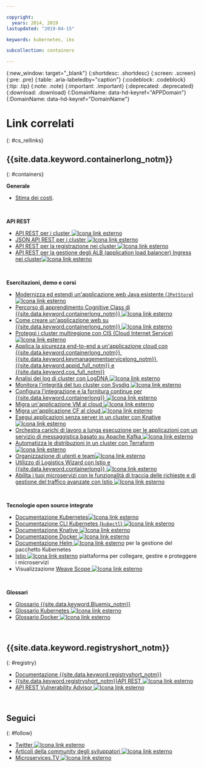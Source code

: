 ```yaml
---

copyright:
  years: 2014, 2019
lastupdated: "2019-04-15"

keywords: kubernetes, iks

subcollection: containers

---
```


{:new_window: target="_blank"}
{:shortdesc: .shortdesc}
{:screen: .screen}
{:pre: .pre}
{:table: .aria-labeledby="caption"}
{:codeblock: .codeblock}
{:tip: .tip}
{:note: .note}
{:important: .important}
{:deprecated: .deprecated}
{:download: .download}
{:DomainName: data-hd-keyref="APPDomain"}
{:DomainName: data-hd-keyref="DomainName"}




# Link correlati
{: #cs_rellinks}

## {{site.data.keyword.containerlong_notm}}
{: #containers}

**Generale**

- [Stima dei costi](/docs/billing-usage?topic=billing-usage-cost#cost).

<br />


**API REST**

- [API REST per i cluster ![Icona link esterno](../icons/launch-glyph.svg "Icona link esterno")](https://containers.cloud.ibm.com/swagger-api/)
- [JSON API REST per i cluster ![Icona link esterno](../icons/launch-glyph.svg "Icona link esterno")](https://containers.cloud.ibm.com/swagger-api/swagger.json)
- [API REST per la registrazione nei cluster ![Icona link esterno](../icons/launch-glyph.svg "Icona link esterno")](https://containers.cloud.ibm.com/swagger-logging/)
- [API REST per la gestione degli ALB (application load balancer) Ingress nei cluster![Icona link esterno](../icons/launch-glyph.svg "Icona link esterno")](https://containers.cloud.ibm.com/swagger-alb-api/)

<br />


**Esercitazioni, demo e corsi**

- [Modernizza ed estendi un'applicazione web Java esistente (`JPetStore`) ![Icona link esterno](../icons/launch-glyph.svg "Icona link esterno")](https://github.com/IBM-Cloud/jpetstore-kubernetes)
- [Percorso di apprendimento Cognitive Class di {{site.data.keyword.containerlong_notm}} ![Icona link esterno](../icons/launch-glyph.svg "Icona link esterno")](https://cognitiveclass.ai/learn/containers-k8s-and-istio-on-ibm-cloud/)
- [Come creare un'applicazione web su {{site.data.keyword.containerlong_notm}} ![Icona link esterno](../icons/launch-glyph.svg "Icona link esterno")](/docs/tutorials?topic=solution-tutorials-scalable-webapp-kubernetes#scalable-webapp-kubernetes)
- [Proteggi i cluster multiregione con CIS (Cloud Internet Service)![Icona link esterno](../icons/launch-glyph.svg "Icona link esterno")](/docs/tutorials?topic=solution-tutorials-multi-region-k8s-cis#multi-region-k8s-cis)
- [Applica la sicurezza end-to-end a un'applicazione cloud con {{site.data.keyword.containerlong_notm}}, {{site.data.keyword.keymanagementservicelong_notm}}, {{site.data.keyword.appid_full_notm}} e {{site.data.keyword.cos_full_notm}}](/docs/tutorials?topic=solution-tutorials-cloud-e2e-security#cloud-e2e-security)
- [Analisi dei log di cluster con LogDNA ![Icona link esterno](../icons/launch-glyph.svg "Icona link esterno")](/docs/services/Log-Analysis-with-LogDNA?topic=LogDNA-kube#kube)
- [Monitora l'integrità del tuo cluster con Sysdig ![Icona link esterno](../icons/launch-glyph.svg "Icona link esterno")](/docs/services/Monitoring-with-Sysdig?topic=Sysdig-kubernetes_cluster#kubernetes_cluster)
- [Configura l'integrazione e la fornitura continue per {{site.data.keyword.containerlong}} ![Icona link esterno](../icons/launch-glyph.svg "Icona link esterno")](/docs/tutorials?topic=solution-tutorials-continuous-deployment-to-kubernetes#continuous-deployment-to-kubernetes)
- [Migra un'applicazione VM al cloud ![Icona link esterno](../icons/launch-glyph.svg "Icona link esterno")](/docs/tutorials?topic=solution-tutorials-vm-to-containers-and-kubernetes#vm-to-containers-and-kubernetes)
- [Migra un'applicazione CF al cloud ![Icona link esterno](../icons/launch-glyph.svg "Icona link esterno")](/docs/containers?topic=containers-cf_tutorial#cf_tutorial)
- [Esegui applicazioni senza server in un cluster con Knative ![Icona link esterno](../icons/launch-glyph.svg "Icona link esterno")](/docs/containers?topic=containers-knative_tutorial#knative_tutorial)
- [Orchestra carichi di lavoro a lunga esecuzione per le applicazioni con un servizio di messaggistica basato su Apache Kafka ![Icona link esterno](../icons/launch-glyph.svg "Icona link esterno")](/docs/tutorials?topic=solution-tutorials-pub-sub-object-storage#pub-sub-object-storage)
- [Automatizza le distribuzioni in un cluster con Terraform ![Icona link esterno](../icons/launch-glyph.svg "Icona link esterno")](/docs/tutorials?topic=solution-tutorials-plan-create-update-deployments#plan-create-update-deployments)
- [Organizzazione di utenti e team![Icona link esterno](../icons/launch-glyph.svg "Icona link esterno")](/docs/tutorials?topic=solution-tutorials-users-teams-applications#users-teams-applications)
- [Utilizzo di Logistics Wizard con Istio e {{site.data.keyword.containerlong}} ![Icona link esterno](../icons/launch-glyph.svg "Icona link esterno")](https://github.com/IBM-Cloud/logistics-wizard-kubernetes)
- [Abilita i tuoi microservizi con le funzionalità di traccia delle richieste e di gestione del traffico avanzate con Istio ![Icona link esterno](../icons/launch-glyph.svg "Icona link esterno")](https://developer.ibm.com/code/patterns/manage-microservices-traffic-using-istio/)

<br />


**Tecnologie open source integrate**

- [Documentazione Kubernetes![Icona link esterno](../icons/launch-glyph.svg "Icona link esterno")](https://kubernetes.io/)
- [Documentazione CLI Kubernetes (`kubectl`) ![Icona link esterno](../icons/launch-glyph.svg "Icona link esterno")](https://kubectl.docs.kubernetes.io/)
- [Documentazione Knative ![Icona link esterno](../icons/launch-glyph.svg "Icona link esterno")](https://github.com/knative/docs)
- [Documentazione Docker ![Icona link esterno](../icons/launch-glyph.svg "Icona link esterno")](https://docs.docker.com/engine/)
- <a href="https://docs.helm.sh/helm/" target="_blank">Documentazione Helm <img src="../icons/launch-glyph.svg" alt="Icona link esterno"></a> per la gestione del pacchetto Kubernetes
- [Istio ![Icona link esterno](../icons/launch-glyph.svg "Icona link esterno")](https://istio.io/) piattaforma per collegare, gestire e proteggere i microservizi
- Visualizzazione [Weave Scope ![Icona link esterno](../icons/launch-glyph.svg "Icona link esterno")](https://www.weave.works/oss/scope/)

<br />


**Glossari**

- [Glossario {{site.data.keyword.Bluemix_notm}}](/docs/overview/glossary?topic=overview-glossary#glossary)
- [Glossario Kubernetes ![Icona link esterno](../icons/launch-glyph.svg "Icona link esterno")](https://kubernetes.io/docs/reference/glossary/?fundamental=true)
- [Glossario Docker ![Icona link esterno](../icons/launch-glyph.svg "Icona link esterno")](https://docs.docker.com/glossary/)

<br />


## {{site.data.keyword.registryshort_notm}}
{: #registry}

- [Documentazione {{site.data.keyword.registryshort_notm}}](/docs/services/Registry?topic=registry-getting-started)
- [{{site.data.keyword.registryshort_notm}}API REST ![Icona link esterno](../icons/launch-glyph.svg "Icona link esterno")](https://{DomainName}/apidocs/container-registry)
- [API REST Vulnerability Advisor ![Icona link esterno](../icons/launch-glyph.svg "Icona link esterno")](https://{DomainName}/apidocs/container-registry/va)

<br />


## Seguici
{: #follow}

- [Twitter ![Icona link esterno](../icons/launch-glyph.svg "Icona link esterno")](https://twitter.com/hashtag/IKS)
- [Articoli della community degli sviluppatori ![Icona link esterno](../icons/launch-glyph.svg "Icona link esterno")](https://www.ibm.com/blogs/bluemix/tag/containers/)
- [Microservices.TV ![Icona link esterno](../icons/launch-glyph.svg "Icona link esterno")](https://developer.ibm.com/tv/microservices/)

<br />

